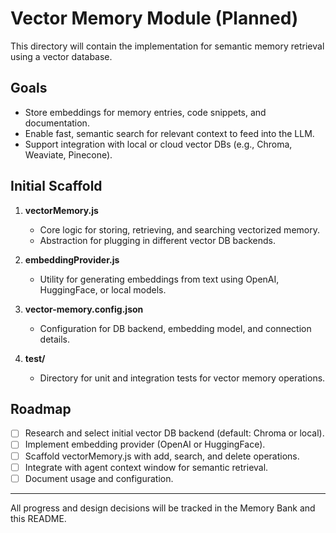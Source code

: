 # Vector Memory Module (Planned)

This directory will contain the implementation for semantic memory retrieval using a vector database.

## Goals

- Store embeddings for memory entries, code snippets, and documentation.
- Enable fast, semantic search for relevant context to feed into the LLM.
- Support integration with local or cloud vector DBs (e.g., Chroma, Weaviate, Pinecone).

## Initial Scaffold

1. **vectorMemory.js**  
   - Core logic for storing, retrieving, and searching vectorized memory.
   - Abstraction for plugging in different vector DB backends.

2. **embeddingProvider.js**  
   - Utility for generating embeddings from text using OpenAI, HuggingFace, or local models.

3. **vector-memory.config.json**  
   - Configuration for DB backend, embedding model, and connection details.

4. **test/**  
   - Directory for unit and integration tests for vector memory operations.

## Roadmap

- [ ] Research and select initial vector DB backend (default: Chroma or local).
- [ ] Implement embedding provider (OpenAI or HuggingFace).
- [ ] Scaffold vectorMemory.js with add, search, and delete operations.
- [ ] Integrate with agent context window for semantic retrieval.
- [ ] Document usage and configuration.

---

All progress and design decisions will be tracked in the Memory Bank and this README.
